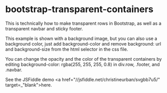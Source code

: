 # bootstrap-transparent-containers

This is technically how to make transparent rows in Bootstrap, as well as a transparent navbar and sticky footer.

This example is shown with a background image, but you can also use a background color, just add background-color and remove background: url and background-size from the html selector in the css file.

You can change the opacity and the color of the transparent containers by editing background-color: rgba(255, 255, 255, 0.8) in div.row, .footer, and .navbar.

See the JSFiddle demo <a href="//jsfiddle.net/christineurban/svgbb7u5/" target=_"blank">here</a>.
